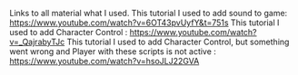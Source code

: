 Links to all material what I used.
This tutorial I used to add sound to game: https://www.youtube.com/watch?v=6OT43pvUyfY&t=751s
This tutorial I used to add Character Control : https://www.youtube.com/watch?v=_QajrabyTJc
This tutorial I used to add Character Control, but something went wrong and Player with these scripts is not active : https://www.youtube.com/watch?v=hsoJLJ22GVA
